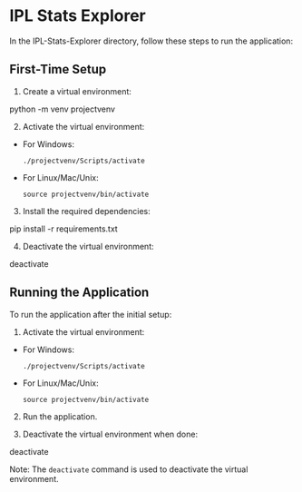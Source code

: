 # IPL Stats Explorer

In the IPL-Stats-Explorer directory, follow these steps to run the application:

## First-Time Setup

1. Create a virtual environment:

python -m venv projectvenv


2. Activate the virtual environment:
- For Windows:
  ```
  ./projectvenv/Scripts/activate
  ```
- For Linux/Mac/Unix:
  ```
  source projectvenv/bin/activate
  ```

3. Install the required dependencies:

pip install -r requirements.txt


4. Deactivate the virtual environment:

deactivate


## Running the Application

To run the application after the initial setup:

1. Activate the virtual environment:
- For Windows:
  ```
  ./projectvenv/Scripts/activate
  ```
- For Linux/Mac/Unix:
  ```
  source projectvenv/bin/activate
  ```

2. Run the application.

3. Deactivate the virtual environment when done:

deactivate


Note: The `deactivate` command is used to deactivate the virtual environment.
